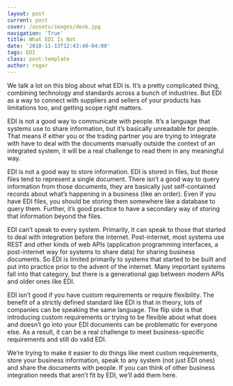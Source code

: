 ```yaml
---
layout: post
current: post
cover: /assets/images/desk.jpg
navigation: 'True'
title: What EDI Is Not
date: '2018-11-13T12:43:40-04:00'
tags: EDI
class: post-template
author: roger
---
```

We talk a lot on this blog about what EDI is. It’s a pretty complicated thing, combining technology and standards across a bunch of industries. But EDI as a way to connect with suppliers and sellers of your products has limitations too, and getting scope right matters.

EDI is not a good way to communicate with people. It’s a language that systems use to share information, but it’s basically unreadable for people. That means if either you or the trading partner you are trying to integrate with have to deal with the documents manually outside the context of an integrated system, it will be a real challenge to read them in any meaningful way. 

EDI is not a good way to store information. EDI is stored in files, but those files tend to represent a single document. There isn’t a good way to query information from those documents, they are basically just self-contained records about what’s happening in a business (like an order). Even if you have EDI files, you should be storing them somewhere like a database to query them. Further, it’s good practice to have a secondary way of storing that information beyond the files.

EDI can’t speak to every system. Primarily, it can speak to those that started to deal with integration before the internet. Post-internet, most systems use REST and other kinds of web APIs (application programming interfaces, a post-internet way for systems to share data) for sharing business documents. So EDI is limited primarily to systems that started to be built and put into practice prior to the advent of the internet. Many important systems fall into that category, but there is a generational gap between modern APIs and older ones like EDI.

EDI isn’t good if you have custom requirements or require flexibility. The benefit of a strictly defined standard like EDI is that in theory, lots of companies can be speaking the same language. The flip side is that introducing custom requirements or trying to be flexible about what does and doesn’t go into your EDI documents can be problematic for everyone else. As a result, it can be a real challenge to meet business-specific requirements and still do valid EDI.

We’re trying to make it easier to do things like meet custom requirements, store your business information, speak to any system (not just EDI ones) and share the documents with people. If you can think of other business integration needs that aren’t fit by EDI, we’ll add them here.
